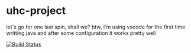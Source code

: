 # uhc-project
let's go for one last spin, shall we? btw, i'm using vscode for the first time writting java and after some configuration it works pretty well

[![Build Status](http://207.246.114.245:8080/buildStatus/icon?job=UHC-Project+Henix)](http://207.246.114.245:8080/job/UHC-Project%20Henix/)
